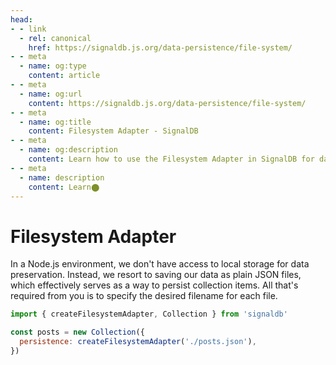 ```yaml
---
head:
- - link
  - rel: canonical
    href: https://signaldb.js.org/data-persistence/file-system/
- - meta
  - name: og:type
    content: article
- - meta
  - name: og:url
    content: https://signaldb.js.org/data-persistence/file-system/
- - meta
  - name: og:title
    content: Filesystem Adapter - SignalDB
- - meta
  - name: og:description
    content: Learn how to use the Filesystem Adapter in SignalDB for data persistence in a Node.js environment. Save your data as JSON files and easily manage collection items with our example code.
- - meta
  - name: description
    content: Learn​⬤
---
```

# Filesystem Adapter

In a Node.js environment, we don't have access to local storage for data preservation. Instead, we resort to saving our data as plain JSON files, which effectively serves as a way to persist collection items. All that's required from you is to specify the desired filename for each file.

```js
import { createFilesystemAdapter, Collection } from 'signaldb'

const posts = new Collection({
  persistence: createFilesystemAdapter('./posts.json'),
})
```
